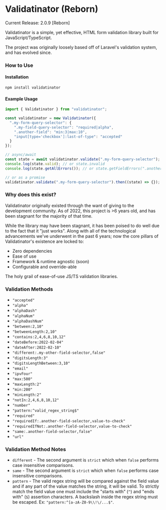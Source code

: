 # Validatinator (Reborn)

Current Release: 2.0.9 [Reborn]

Validatinator is a simple, yet effective, HTML form validation library built for JavaScript/TypeScript.

The project was originally loosely based off of Laravel's validation system, and has evolved since.

### How to Use

#### Installation

```javascript
npm install validatinator
```

#### Example Usage

```javascript
import { Validatinator } from "validatinator";

const validatinator = new Validatinator({
  ".my-form-query-selector": {
    ".my-field-query-selector": "required|alpha",
    ".another-field": "min:3|max:10",
    "input[type='checkbox']:last-of-type": "accepted"
  }
});

// async/await
const state = await validatinator.validate(".my-form-query-selector");
console.log(state.valid); // or state.invalid
console.log(state.getAllErrors()); // or state.getFieldErrors(".another-field")

// or as a promise
validatinator.validate(".my-form-query-selector").then((state) => {});
```

### Why does this exist?

Validatinator originally existed through the want of giving to the development community. As of 2022, this project is >6 years old, and has been stagnant for the majority of that time.

While the library may have been stagnant, it has been poised to do well due to the fact that it "just works". Along with all of the technological advancements we've underwent in the past 6 years; now the core pillars of Validatinator's existence are locked to:

* Zero dependencies
* Ease of use
* Framework & runtime agnostic (soon)
* Configurable and override-able

The holy grail of ease-of-use JS/TS validation libraries.

### Validation Methods

* `"accepted"`
* `"alpha"`
* `"alphaDash"`
* `"alphaNum"`
* `"alphaDashNum"`
* `"between:2,10"`
* `"betweenLength:2,10"`
* `"contains:2,4,6,8,10,12"`
* `"dateBefore:2022-02-04"`
* `"dateAfter:2022-02-10"`
* `"different:.my-other-field-selector,false"`
* `"digitsLength:3"`
* `"digitsLengthBetween:3,10"`
* `"email"`
* `"ipvFour"`
* `"max:500"`
* `"maxLength:2"`
* `"min:200"`
* `"minLength:2"`
* `"notIn:2,4,6,8,10,12"`
* `"number"`
* `"pattern:^valid_regex_string$"`
* `"required"`
* `"requiredIf:.another-field-selector,value-to-check"`
* `"requiredIfNot:.another-field-selector,value-to-check"`
* `"same:.another-field-selector,false"`
* `"url"`

### Validation Method Notes

* `different` - The second argument is `strict` which when `false` performs case insensitive comparisons.
* `same` - The second argument is `strict` which when `false` performs case insensitive comparisons.
* `pattern` - The valid regex string will be compared against the field value and if any part of the value matches the string, it will be valid. To strictly match the field value one must include the "starts with" (`^`) and "ends with" (`$`) assertion characters. A backslash inside the regex string must be escaped. Ex: `"pattern:^[a-zA-Z0-9\\!\/...$"`.
